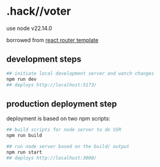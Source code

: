 # .hack//voter

use node v22.14.0

borrowed from [react router template](https://github.com/remix-run/react-router-templates/blob/main/default/README.md)

## development steps

```bash
## initiate local development server and watch changes
npm run dev
## deploys http://localhost:5173/
```

## production deployment step

deployment is based on two npm scripts:

```bash
## build scripts for node server to do SSR
npm run build

## run node server based on the build/ output
npm run start
## deploys http://localhost:3000/
```
